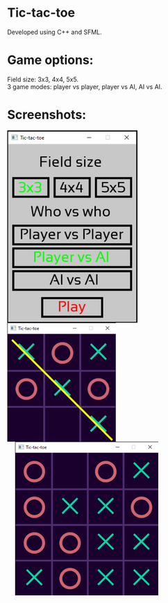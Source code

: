 # Tic-tac-toe
Developed using C++ and SFML.
# Game options:
Field size: 3x3, 4x4, 5x5.
<br/>
3 game modes: player vs player, player vs AI, AI vs AI.
# Screenshots:
<div class="row">
  <div class="column">
    <img src="images/TTT_menu.PNG" width="300" align="left">
  </div>
  <div class="column">
    <img src="images/TTT_3x3.png" width="250" align="top">
  </div>
  <div class="column"> &emsp;
    <img src="images/TTT_4x4.png" width="330" align="top">
  </div>
</div>
